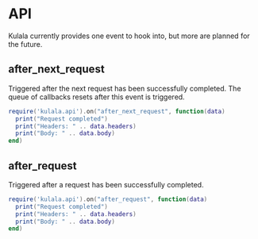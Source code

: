 # API

Kulala currently provides one event to hook into,
but more are planned for the future.

## after_next_request

Triggered after the next request has been successfully completed.
The queue of callbacks resets after this event is triggered.

```lua
require('kulala.api').on("after_next_request", function(data)
  print("Request completed")
  print("Headers: " .. data.headers)
  print("Body: " .. data.body)
end)
```

## after_request

Triggered after a request has been successfully completed.

```lua
require('kulala.api').on("after_request", function(data)
  print("Request completed")
  print("Headers: " .. data.headers)
  print("Body: " .. data.body)
end)
```
